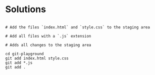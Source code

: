 # Solutions

```shell

# Add the files `index.html` and `style.css` to the staging area

# Add all files with a `.js` extension

# Adds all changes to the staging area
```

```shell
cd git-playground
git add index.html style.css
git add *.js
git add .
```

